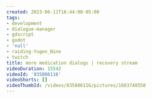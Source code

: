 ```yaml
---
created: 2023-06-11T16:44:08-05:00
tags:
- development
- dialogue-manager
- gdscript
- godot
- 'null'
- raiding-Yugen_Nine
- twitch
title: more medication dialogs | recovery stream
videoDuration: 15542
videoId: '835806116'
videoShorts: []
videoThumbId: /videos/835806116/pictures/1683748550
---
```

